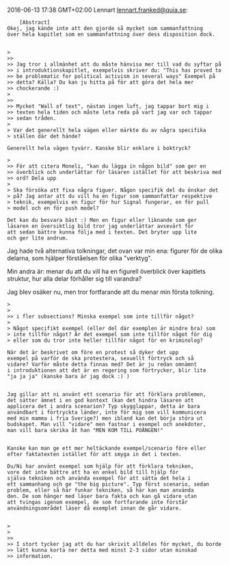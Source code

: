 2016-06-13 17:38 GMT+02:00 Lennart <lennart.franked@quia.se>:

		[Abstract]
    Okej, jag kände inte att den gjorde så mycket som sammanfattning
    över hela kapitlet som en sammanfattning över dess disposition dock.


    > 
    >> 
    >> Jag tror i allmänhet att du måste hänvisa mer till vad du syftar på
    >> i introduktionskapitlet, exempelvis skriver du: "This has proved to
    >> be problematic for political activism in several ways" Exempel på
    >> detta? Källa? Du kan ju hitta på för att göra det hela mer 
    >> chockerande :)
    > 
    >> 
    >> Mycket "Wall of text", nästan ingen luft, jag tappar bort mig i
    >> texten hela tiden och måste leta reda på vart jag var och tappar
    >> sedan tråden.
    > 
    > Var det generellt hela vägen eller märkte du av några specifika 
    > ställen där det hände?

    Generellt hela vägen tyvärr. Kanske blir enklare i boktryck?

    > 
    >> För att citera Moneli, "kan du lägga in någon bild" som ger en
    >> överblick och underlättar för läsaren istället för att beskriva med
    >> ord? Dela upp
    > 
    > Ska försöka att fixa några figuer. Någon specifik del du önskar det 
    > på? Jag antar att du vill ha en figur som sammanfattar respektive 
    > teknik, exempelvis en figur för hur Signal fungerar, en för pull
    > model och en för push model?

    Det kan du besvara bäst :) Men en figur eller liknande som ger
    läsaren en översiktlig bild tror jag underlättar avsevärt för
    att sedan bättre kunna följa med i texten. Det bryter upp lite
    och ger lite andrum.


Jag hade två alternativa tolkningar, det ovan var min ena: figurer för
de olika delarna, som hjälper förståelsen för olika "verktyg".

Min andra är: menar du att du vill ha en figurell överblick över
kapitlets struktur, hur alla delar förhåller sig till varandra?

Jag blev osäker nu, men tror fortfarande att du menar min första
tolkning.


    > 
    > 
    >> i fler subsections? Minska exempel som inte tillför något?
    > 
    > Något specifikt exempel (eller del där exemplen är mindre bra) som 
    > inte tillför något? Är det exempel som inte tillför något för dig 
    > eller som du tror inte heller tillför något för en kriminolog?

    När det är beskrivet om före en protest så dyker det upp
    exempel på varför de ska protestera, sexuellt förtryck och så
    vidare? Varför måste detta finnas med? Det är ju redan omnämnt
    i introduktionen att det är en regering som förtrycker, blir lite
    "ja ja ja" (kanske bara är jag dock :) )


    Jag gillar att ni använt ett scenario för att förklara problemen,
    det sätter ämnet i en god kontext (kan det hindra läsaren att
    applicera det i andra scenarion? Typ skygglappar, detta är bara
    användbart i förtryckta länder, inte för mig som vill kommunicera
    med min mamma i fria Sverige?) men ibland kan det börja störa ut
    budskapet. Man vill "vidare" men fastnar i exempel och anekdoter,
    man vill bara skrika åt han "MEN KOM TILL POÄNGEN!"


    Kanske kan man ge ett mer heltäckande exempel/scenario före eller
    efter faktatexten istället för att smyga in det i texten.

    Du/Ni har använt exempel som hjälp för att förklara tekniken,
    vore det inte bättre att ha en enkel bild till hjälp för
    själva tekniken och använda exempel för att sätta det hela i
    ett sammanhang och ge "the big picture". Typ först scenario, sedan
    problem, eller så här funkar tekniken, så här kan man använda
    den. De som hänger med läser bara fakta och kan gå vidare utan
    att tvingas igenom exempel, de som fortfarande inte förstår
    användningsområdet läser då exemplet innan de går vidare.


    > 
    > 
    >> 
    >> I stort tycker jag att du har skrivit alldeles för mycket, du borde
    >> lätt kunna korta ner detta med minst 2-3 sidor utan minskad
    >> information.
